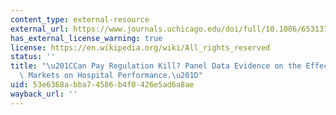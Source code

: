 ```yaml
---
content_type: external-resource
external_url: https://www.journals.uchicago.edu/doi/full/10.1086/653137
has_external_license_warning: true
license: https://en.wikipedia.org/wiki/All_rights_reserved
status: ''
title: "\u201CCan Pay Regulation Kill? Panel Data Evidence on the Effect of Labor\
  \ Markets on Hospital Performance.\u201D"
uid: 53e6368a-bba7-4586-b4f0-426e5ad6a8ae
wayback_url: ''
---
```

